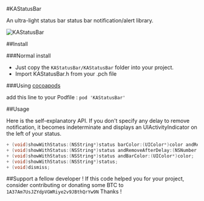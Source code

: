 #KAStatusBar

An ultra-light status bar status bar notification/alert library.

![KAStatusBar](http://i.imgur.com/i9l5WUp.png)

##Install

###Normal install

* Just copy the `KAStatusBar/KAStatusBar` folder into your project.
* Import KAStatusBar.h from your .pch file

###Using [cocoapods](http://cocoapods.org)

add this line to your Podfile :
`pod 'KAStatusBar'`

##Usage

Here is the self-explanatory API. If you don't specify any delay to remove notification, it becomes indeterminate and displays an UIActivityIndicator on the left of your status.

```objective-c
+ (void)showWithStatus:(NSString*)status barColor:(UIColor*)color andRemoveAfterDelay:(NSNumber *) delay;
+ (void)showWithStatus:(NSString*)status andRemoveAfterDelay:(NSNumber *) delay;
+ (void)showWithStatus:(NSString*)status andBarColor:(UIColor*)color;
+ (void)showWithStatus:(NSString*)status;
+ (void)dismiss;
```

##Support a fellow developer !
If this code helped you for your project, consider contributing or donating some BTC to `1A37Am7UsJZYdpVGWRiye2v9JBthQrYw9N`
Thanks !

